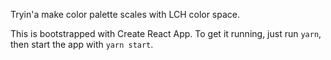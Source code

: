 Tryin'a make color palette scales with LCH color space.

This is bootstrapped with Create React App. To get it running, just run `yarn`, then start the app with `yarn start`.
